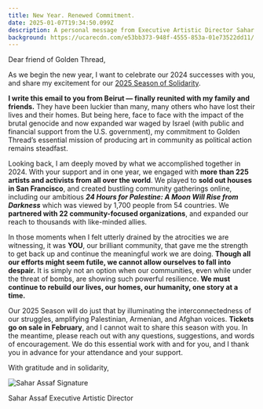 ```yaml
---
title: New Year. Renewed Commitment.
date: 2025-01-07T19:34:50.099Z
description: A personal message from Executive Artistic Director Sahar Assaf
background: https://ucarecdn.com/e53bb373-948f-4555-853a-01e73522dd11/
---
```

D﻿ear friend of Golden Thread,

As we begin the new year, I want to celebrate our 2024 successes with you, and share my excitement for our [2025 Season of Solidarity](https://www.goldenthread.org/season). 

**I write this email to you from Beirut — finally reunited with my family and friends.** They have been luckier than many, many others who have lost their lives and their homes. But being here, face to face with the impact of the brutal genocide and now expanded war waged by Israel (with public and financial support from the U.S. government), my commitment to Golden Thread’s essential mission of producing art in community as political action remains steadfast. 

Looking back, I am deeply moved by what we accomplished together in 2024. With your support and in one year, we engaged with **more than 225 artists and activists from all over the world**. We played to **sold out houses in San Francisco**, and created bustling community gatherings online, including our ambitious ***24 Hours for Palestine: A Moon Will Rise from Darkness*** which was viewed by 1,700 people from 54 countries. We **partnered with 22 community-focused organizations**, and expanded our reach to thousands with like-minded allies. 

In those moments when I felt utterly drained by the atrocities we are witnessing, it was **YOU**, our brilliant community, that gave me the strength to get back up and continue the meaningful work we are doing. **Though all our efforts might seem futile, we cannot allow ourselves to fall into despair.** It is simply not an option when our communities, even while under the threat of bombs, are showing such powerful resilience. **We must continue to rebuild our lives, our homes, our humanity, one story at a time.**

Our 2025 Season will do just that by illuminating the interconnectedness of our struggles, amplifying Palestinian, Armenian, and Afghan voices. **Tickets go on sale in February**, and I cannot wait to share this season with you. In the meantime, please reach out with any questions, suggestions, and words of encouragement. We do this essential work with and for you, and I thank you in advance for your attendance and your support.

With gratitude and in solidarity,

![Sahar Assaf Signature](https://ucarecdn.com/c5ba385c-302f-4e08-a809-1325ce18f2db/)

Sahar Assaf
Executive Artistic Director